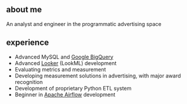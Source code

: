 ## about me

An analyst and engineer in the programmatic advertising space

## experience

- Advanced MySQL and [Google BigQuery](https://cloud.google.com/bigquery/)
- Advanced [Looker](https://looker.com/) (LookML) development
- Evaluating metrics and measurement
- Developing measurement solutions in advertising, with major award recognition
- Development of proprietary Python ETL system
- Beginner in [Apache Airflow](https://airflow.apache.org/) development
